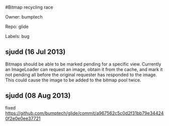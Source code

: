 #Bitmap recycling race

Owner: bumptech

Repo: glide

Labels: bug 

## sjudd (16 Jul 2013)

Bitmaps should be able to be marked pending for a specific view. Currently an ImageLoader can request an image, obtain it from the cache, and mark it not pending all before the original requester has responded to the image. This could cause the image to be added to the bitmap pool twice.


## sjudd (08 Aug 2013)

fixed https://github.com/bumptech/glide/commit/a967562c5c0d2f31bb79e344240f2e0e0ee37721


